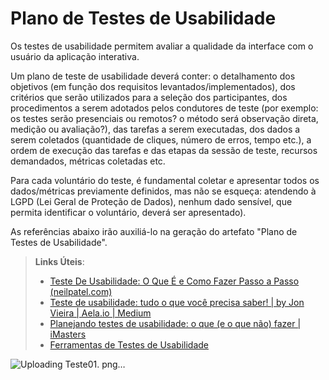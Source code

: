 # Plano de Testes de Usabilidade

Os testes de usabilidade permitem avaliar a qualidade da interface com o usuário da aplicação interativa.

Um plano de teste de usabilidade deverá conter: o detalhamento dos objetivos (em função dos requisitos levantados/implementados), dos critérios que serão utilizados para a seleção dos participantes, dos procedimentos a serem adotados pelos condutores de teste (por exemplo: os testes serão presenciais ou remotos? o método será observação direta, medição ou avaliação?), das tarefas a serem executadas, dos dados a serem coletados (quantidade de cliques, número de erros, tempo etc.), a ordem de execução das tarefas e das etapas da sessão de teste, recursos demandados, métricas coletadas etc.

Para cada voluntário do teste, é fundamental coletar e apresentar todos os dados/métricas previamente definidos, mas não se esqueça: atendendo à LGPD (Lei Geral de Proteção de Dados), nenhum dado sensível, que permita identificar o voluntário, deverá ser apresentado).

As referências abaixo irão auxiliá-lo na geração do artefato "Plano de Testes de Usabilidade".

> **Links Úteis**:
> - [Teste De Usabilidade: O Que É e Como Fazer Passo a Passo (neilpatel.com)](https://neilpatel.com/br/blog/teste-de-usabilidade/)
> - [Teste de usabilidade: tudo o que você precisa saber! | by Jon Vieira | Aela.io | Medium](https://medium.com/aela/teste-de-usabilidade-o-que-voc%C3%AA-precisa-saber-39a36343d9a6/)
> - [Planejando testes de usabilidade: o que (e o que não) fazer | iMasters](https://imasters.com.br/design-ux/planejando-testes-de-usabilidade-o-que-e-o-que-nao-fazer/)
> - [Ferramentas de Testes de Usabilidade](https://www.usability.gov/how-to-and-tools/resources/templates.html)


![Uploading Teste01.<img width="199" alt="Teste02" src="https://user-images.githubusercontent.com/109739949/193424321-f31564f0-399d-4958-a16e-da4c5c125938.png">
<img width="194" alt="Teste03" src="https://user-images.githubusercontent.com/109739949/193424322-72ab39ba-2bcc-497c-b14f-e01c9470d313.png">
<img width="194" alt="Teste04" src="https://user-images.githubusercontent.com/109739949/193424323-af283816-386a-4746-959f-6cbd89d163c2.png">
<img width="197" alt="Teste05" src="https://user-images.githubusercontent.com/109739949/193424324-25564980-15f9-46d5-a9e8-4d22172c3bd2.png">
<img width="199" alt="Teste06" src="https://user-images.githubusercontent.com/109739949/193424325-2e465b09-e5ae-416b-97a1-a27bc27dc937.png">
<img width="197" alt="Teste07" src="https://user-images.githubusercontent.com/109739949/193424327-16653465-6c1d-4437-bcb8-f3a92b41c159.png">
<img width="201" alt="Teste08" src="https://user-images.githubusercontent.com/109739949/193424328-702e9a47-a078-4187-96f4-054fb9f2ecdf.png">
<img width="197" alt="Teste09" src="https://user-images.githubusercontent.com/109739949/193424329-00cfef0e-f18c-473f-82e4-14ddcda69735.png">
<img width="208" alt="Teste10" src="https://user-images.githubusercontent.com/109739949/193424330-f2388482-f6e3-49d8-9929-99b67148f96f.png">
<img width="198" alt="Teste11" src="https://user-images.githubusercontent.com/109739949/193424331-2ce88648-273c-499a-a382-7a476195dcc6.png">
<img width="198" alt="Teste12" src="https://user-images.githubusercontent.com/109739949/193424332-a56b1884-e782-43f9-85d0-82e59c580867.png">
<img width="199" alt="Teste13" src="https://user-images.githubusercontent.com/109739949/193424333-61a324c7-60ac-4e71-9afc-1be955c62752.png">
<img width="190" alt="Teste14" src="https://user-images.githubusercontent.com/109739949/193424334-09ecf912-4a29-4990-8f8c-268532c0b45d.png">
<img width="207" alt="Teste15" src="https://user-images.githubusercontent.com/109739949/193424335-161dc5f9-bd4f-422f-9a60-e23c1d82e0ec.png">
<img width="200" alt="Teste16" src="https://user-images.githubusercontent.com/109739949/193424336-edbd9d1a-57c9-4976-87a4-93d24b85b970.png">
<img width="196" alt="Teste17" src="https://user-images.githubusercontent.com/109739949/193424337-f3450d1b-f6ee-4fcf-af13-3c3426351497.png">
<img width="206" alt="Teste18" src="https://user-images.githubusercontent.com/109739949/193424338-1f9bdb44-1627-4c5d-b9aa-3538a3b6bc2d.png">
<img width="196" alt="Teste19" src="https://user-images.githubusercontent.com/109739949/193424340-7d6cfa66-830c-4905-ab6d-6278df683e30.png">
<img width="194" alt="Teste20" src="https://user-images.githubusercontent.com/109739949/193424341-1207ee06-9cca-488d-b902-18e81cd92d41.png">
png…]()
